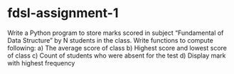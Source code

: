 # fdsl-assignment-1
Write a Python program to store marks scored in subject “Fundamental of Data Structure” by N students in the class. Write functions to compute following:
a)	The average score of class
b)	Highest score and lowest score of class
c)	Count of students who were absent for the test
d)	Display mark with highest frequency
